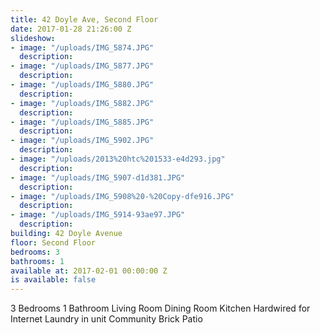 ```yaml
---
title: 42 Doyle Ave, Second Floor
date: 2017-01-28 21:26:00 Z
slideshow:
- image: "/uploads/IMG_5874.JPG"
  description:
- image: "/uploads/IMG_5877.JPG"
  description:
- image: "/uploads/IMG_5880.JPG"
  description:
- image: "/uploads/IMG_5882.JPG"
  description:
- image: "/uploads/IMG_5885.JPG"
  description:
- image: "/uploads/IMG_5902.JPG"
  description:
- image: "/uploads/2013%20htc%201533-e4d293.jpg"
  description:
- image: "/uploads/IMG_5907-d1d381.JPG"
  description:
- image: "/uploads/IMG_5908%20-%20Copy-dfe916.JPG"
  description:
- image: "/uploads/IMG_5914-93ae97.JPG"
  description:
building: 42 Doyle Avenue
floor: Second Floor
bedrooms: 3
bathrooms: 1
available at: 2017-02-01 00:00:00 Z
is available: false
---
```


3 Bedrooms
1 Bathroom
Living Room
Dining Room
Kitchen
Hardwired for Internet
Laundry in unit
Community Brick Patio

